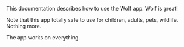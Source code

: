 This documentation describes how to use the Wolf app. Wolf is great!

Note that this app totally safe to use for children, adults, pets, wildlife. Nothing more.

The app works on everything.
